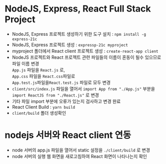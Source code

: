 # NodeJS, Express, React Full Stack Project

- NodeJS, Express 프로젝트 생성하기 위한 도구 설치 : `npm install -g express-21c`
- NodeJS, Express 프로젝트 생성 : `expressp-21c myproject`
- myproject 폴더에서 React client 프로젝트 생성 : `create-react-app client`
- NodeJS 프로젝트와 React 프로젝트 관련 파일들의 이름이 혼동이 될수 있으므로 파일 이름 변경  
  `App.js` 파일을 `React.js` 로,  
  `App.css` 파일을 `React.css`파일로  
  `App.test.js`파일을`React.test.js` 파일로 모두 변경
- `client/src/index.js` 파일을 열어서 `import App from "./App.js"` 부분을 `import ReactJS from "./React.js"` 로 변경
- 기타 파일 import 부분에 오류가 있는지 검사하고 변경 완료
- React Client Build : `yarn build`
- `client/build` 폴더 생성확인

# nodejs 서버와 React client 연동

- node 서버의 app.js 파일을 열어서 static 설정을 `./client/build` 로 변경
- node 서버의 실행 웹 화면을 새로고침하여 React 화면이 나타나는지 확인
